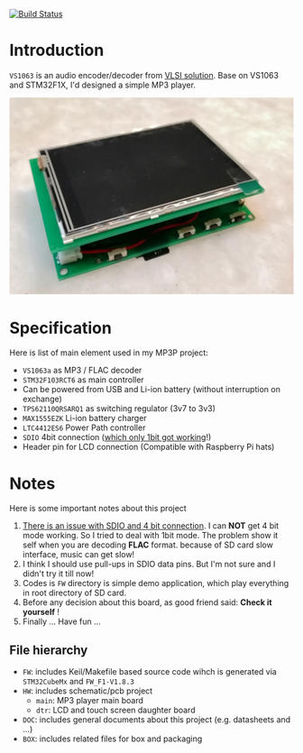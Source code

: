 [![Build Status](https://travis-ci.com/ArashEM/VS-MP3.svg?branch=master)](https://travis-ci.com/ArashEM/VS-MP3)

# Introduction

`VS1063` is an audio encoder/decoder from [VLSI solution](http://www.vlsi.fi/en/home.html). Base on VS1063 and STM32F1X, I'd designed a simple MP3 player. 

![MP3P-OFF](DOC/Pictures/vs-mp3.jpg)

# Specification

Here is list of main element used in my MP3P project:

- `VS1063a` as MP3 / FLAC decoder
- `STM32F103RCT6` as main controller 
- Can be powered from USB and Li-ion battery (without interruption on exchange)
- `TPS62110QRSARQ1`  as switching regulator (3v7 to 3v3)
- `MAX1555EZK` Li-ion battery charger
- `LTC4412ES6` Power Path controller 
- `SDIO` 4bit connection (<u>which only 1bit got working</u>!)
- Header pin for LCD connection (Compatible with Raspberry Pi hats)

# Notes

Here is some important notes about this project

1. <u>There is an issue with SDIO and 4 bit connection</u>. I can **NOT** get 4 bit mode working. So I tried to deal with 1bit mode. The problem show it self when you are decoding **FLAC** format. because of SD card slow interface, music can get slow! 
2. I think I should use pull-ups in SDIO data pins. But I'm not sure and I didn't try it till now!
3. Codes is `FW` directory is simple demo application, which play everything in root directory of SD card.
4. Before any decision about this board, as good friend said: **Check it yourself** !
5. Finally ... Have fun ...

## File hierarchy 
- `FW`: includes Keil/Makefile based source code wihch is generated via `STM32CubeMx` and `FW_F1-V1.8.3`
- `HW`: includes schematic/pcb project 
  - `main`: MP3 player main board 
  - `dtr`: LCD and touch screen daughter board
- `DOC`: includes general documents about this project (e.g. datasheets and ...)
- `BOX`: includes related files for box and packaging 